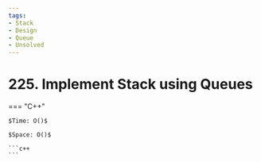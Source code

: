 ```yaml
---
tags:
- Stack
- Design
- Queue
- Unsolved
---
```



# 225. Implement Stack using Queues

=== "C++"

    $Time: O()$

    $Space: O()$

    ```c++
    ```
